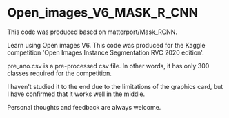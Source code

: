 # Open_images_V6_MASK_R_CNN
This code was produced based on matterport/Mask_RCNN. 

Learn using Open images V6. This code was produced for the Kaggle competition 'Open Images Instance Segmentation RVC 2020 edition'.

pre_ano.csv is a pre-processed csv file. In other words, it has only 300 classes required for the competition.

I haven't studied it to the end due to the limitations of the graphics card, but I have confirmed that it works well in the middle.

Personal thoughts and feedback are always welcome.
